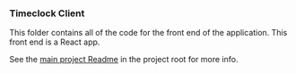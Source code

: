 ### Timeclock Client

This folder contains all of the code for the front end of the application. This front end is a React app.

See the [main project Readme](../README.md) in the project root for more info.
